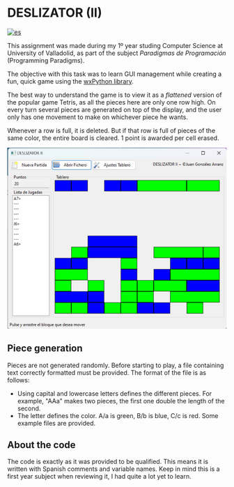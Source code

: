 # DESLIZATOR (II)
[![es](https://img.shields.io/badge/lang-es-red.svg)](/README-ES.md)

This assignment was made during my 1º year studing Computer Science at University of Valladolid, as part of the subject _Paradigmas de Programación_ (Programming Paradigms).

The objective with this task was to learn GUI management while creating a fun, quick game using the [wxPython library](https://wxpython.org/).

The best way to understand the game is to view it as a _flattened_ version of the popular game Tetris, as all the pieces here are only one row high. On every turn several pieces are generated on top of the display, and the user only has one movement to make on whichever piece he wants.

Whenever a row is full, it is deleted. But if that row is full of pieces of the same color, the entire board is cleared. 1 point is awarded per cell erased.

![DESLIZATOR II](/screenshot.png "DESLIZATOR II")

## Piece generation

Pieces are not generated randomly. Before starting to play, a file containing text correctly formatted must be provided.
The format of the file is as follows:
* Using capital and lowercase letters defines the different pieces. For example, "AAa" makes two pieces, the first one double the length of the second.
* The letter defines the color. A/a is green, B/b is blue, C/c is red.
Some example files are provided.

## About the code
The code is exactly as it was provided to be qualified. This means it is written with Spanish comments and variable names.
Keep in mind this is a first year subject when reviewing it, I had quite a lot yet to learn.